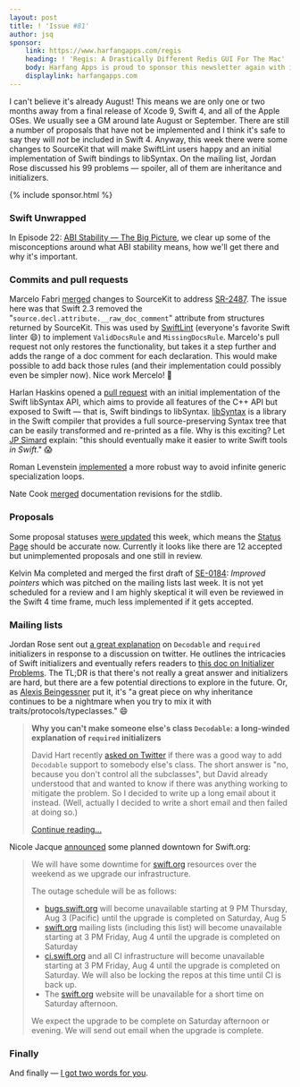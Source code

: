 ```yaml
---
layout: post
title: ! 'Issue #81'
author: jsq
sponsor:
    link: https://www.harfangapps.com/regis
    heading: ! 'Regis: A Drastically Different Redis GUI For The Mac'
    body: Harfang Apps is proud to sponsor this newsletter again with its newly-launched Mac App built with Swift! Regis is a powerful Redis client with a flexible multi-windows, multi-tabs-per-window UI where each tab is an independent Redis session. It supports all Redis features including the new Redis modules, pub-sub, pipelining and much more. **Buy it now on the Mac App Store.**
    displaylink: harfangapps.com
---
```


I can't believe it's already August! This means we are only one or two months away from a final release of Xcode 9, Swift 4, and all of the Apple OSes. We usually see a GM around late August or September. There are still a number of proposals that have not be implemented and I think it's safe to say they will *not* be included in Swift 4. Anyway, this week there were some changes to SourceKit that will make SwiftLint users happy and an initial implementation of Swift bindings to libSyntax. On the mailing list, Jordan Rose discussed his 99 problems &mdash; spoiler, all of them are inheritance and initializers.

<!--excerpt-->

{% include sponsor.html %}

### Swift Unwrapped

In Episode 22: [ABI Stability &mdash; The Big Picture](https://spec.fm/podcasts/swift-unwrapped/78919), we clear up some of the misconceptions around what ABI stability means, how we'll get there and why it's important.

### Commits and pull requests

Marcelo Fabri [merged](https://github.com/apple/swift/pull/11264) changes to SourceKit to address [SR-2487](https://bugs.swift.org/browse/SR-2487). The issue here was that Swift 2.3 removed the "`source.decl.attribute.__raw_doc_comment`" attribute from structures returned by SourceKit. This was used by [SwiftLint](https://github.com/realm/SwiftLint) (everyone's favorite Swift linter 😄) to implement `ValidDocsRule` and `MissingDocsRule`. Marcelo's pull request not only restores the functionality, but takes it a step further and adds the range of a doc comment for each declaration. This would make possible to add back those rules (and their implementation could possibly even be simpler now). Nice work Mercelo! 🙌

Harlan Haskins opened a [pull request](https://github.com/apple/swift/pull/11320) with an initial implementation of the Swift libSyntax API, which aims to provide all features of the C++ API but exposed to Swift &mdash; that is, Swift bindings to libSyntax. [libSyntax](https://github.com/apple/swift/tree/master/lib/Syntax) is a library in the Swift compiler that provides a full source-preserving Syntax tree that can be easily transformed and re-printed as a file. Why is this exciting? Let [JP Simard](https://twitter.com/simjp/status/892960652129480704) explain: "this should eventually make it easier to write Swift tools *in Swift*." 😱

Roman Levenstein [implemented](https://github.com/apple/swift/pull/11251) a more robust way to avoid infinite generic specialization loops.

Nate Cook [merged](https://github.com/apple/swift/pull/11249) documentation revisions for the stdlib.

### Proposals

Some proposal statuses [were updated](https://github.com/apple/swift-evolution/pull/737) this week, which means the [Status Page](https://apple.github.io/swift-evolution/) should be accurate now. Currently it looks like there are 12 accepted but unimplemented proposals and one still in review.

Kelvin Ma completed and merged the first draft of [SE-0184](https://github.com/apple/swift-evolution/blob/master/proposals/0184-improved-pointers.md): *Improved pointers* which was pitched on the mailing lists last week. It is not yet scheduled for a review and I am highly skeptical it will even be reviewed in the Swift 4 time frame, much less implemented if it gets accepted.

### Mailing lists

Jordan Rose sent out [a great explanation](https://lists.swift.org/pipermail/swift-evolution/Week-of-Mon-20170731/038522.html) on `Decodable` and `required` initializers in response to a discussion on twitter. He outlines the intricacies of Swift initializers and eventually refers readers to [this doc on Initializer Problems](https://github.com/apple/swift/blob/master/docs/InitializerProblems.rst). The TL;DR is that there's not really a great answer and initializers are hard, but there are a few potential directions to explore in the future. Or, as [Alexis Beingessner‏](https://twitter.com/Gankro/status/893117977901617152) put it, it's "a great piece on why inheritance continues to be a nightmare when you try to mix it with traits/protocols/typeclasses." 😄

> **Why you can't make someone else's class `Decodable`: a long-winded explanation of `required` initializers**
>
> David Hart recently [asked on Twitter](https://twitter.com/dhartbit/status/891766239340748800) if there was a good way to add `Decodable` support to somebody else's class. The short answer is "no, because you don't control all the subclasses", but David already understood that and wanted to know if there was anything working to mitigate the problem. So I decided to write up a long email about it instead. (Well, actually I decided to write a short email and then failed at doing so.)
>
> [Continue reading...](https://lists.swift.org/pipermail/swift-evolution/Week-of-Mon-20170731/038522.html)

Nicole Jacque [announced](https://lists.swift.org/pipermail/swift-evolution/Week-of-Mon-20170731/038521.html) some planned downtown for Swift.org:

> We will have some downtime for [swift.org](http://swift.org/) resources over the weekend as we upgrade our infrastructure.
>
> The outage schedule will be as follows:
>
> - [bugs.swift.org](http://bugs.swift.org/) will become unavailable starting at 9 PM Thursday, Aug 3 (Pacific) until the upgrade is completed on Saturday, Aug 5
> - [swift.org](http://swift.org/) mailing lists (including this list)  will become unavailable starting at 3 PM Friday, Aug 4 until the upgrade is completed on Saturday
> - [ci.swift.org](http://ci.swift.org/) and all CI infrastructure will become unavailable starting at 3 PM Friday, Aug 4 until the upgrade is completed on Saturday.  We will also be locking the repos at this time until CI is back up.
> - The [swift.org](http://swift.org/) website will be unavailable for a short time on Saturday afternoon.
>
> We expect the upgrade to be complete on Saturday afternoon or evening.  We will send out email when the upgrade is complete.

### Finally

And finally &mdash; [I got two words for you](https://twitter.com/jckarter/status/892391702949801984).
